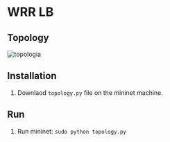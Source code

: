 # WRR LB

## Topology

![topologia](https://github.com/user-attachments/assets/5128c0a8-fb29-4e17-b0a2-27d039dc9efc)



## Installation

1. Downlaod `topology.py` file on the mininet machine.

## Run 
1. Run mininet: `sudo python topology.py`
